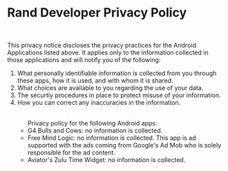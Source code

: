 <!DOCTYPE html>
<html>
<head>
<title>Privacy Policy Rand Developer</title>
</head>
<body>
<h1>Rand Developer Privacy Policy</h1>
<br>
<p>This privacy notice discloses the privacy practices for the Android Applications listed above.  It applies only to the information collected in those applications and will notify you of the following:</p>
<ol>
<li>What personally identifiable information is collected from you through these apps, how it is used, and with whom it is shared.</li>
<li>What choices are available to you regarding the use of your data.</li>
<li>The securtiy procedures in place to protect misuse of your information.</li>
<li>How you can correct any inaccuracies in the information.</li>
<br>
<ul>Privacy policy for the following Android apps:
<li>G4 Bulls and Cows: no information is collected.</li>
<li>Free Mind Logic: no information is collected.  This app is ad supported with the ads coming from Google's Ad Mob who is solely responsible for the ad content.</li>
<li>Aviator's Zulu Time Widget: no information is collected.</li>
</ul>
</body>
</html>
